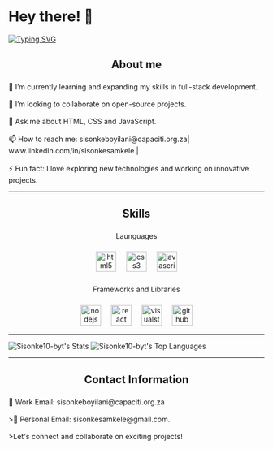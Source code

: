<h1 align="left">Hey there! 👋</h1>

[![Typing SVG](https://readme-typing-svg.demolab.com?font=Fira+Code&weight=700&pause=1000&color=FF35B7&background=77A1FF00&center=true&vCenter=true&width=490&lines=I'm+Sisonke+Boyilani%2C+DevOps+Intern%2C;Passionate+about+technology+and+innovation)](https://git.io/typing-svg)


###

<h2 align="center">About me</h2>

###

<p align="left">🌱 I’m currently learning and expanding my skills in full-stack development.<br><br>👯 I’m looking to collaborate on open-source projects.<br><br>💬 Ask me about HTML, CSS and JavaScript.<br><br>📫 How to reach me: sisonkeboyilani@capaciti.org.za| www.linkedin.com/in/sisonkesamkele | <br><br>⚡ Fun fact: I love exploring new technologies and working on innovative projects.</p>

---

###

<h2 align="center">Skills</h2>

###

<p align="center">Launguages</p>

###

<div align="center">
  <img src="https://cdn.jsdelivr.net/gh/devicons/devicon/icons/html5/html5-original.svg" height="40" alt="html5 logo"  />
  <img width="12" />
  <img src="https://cdn.jsdelivr.net/gh/devicons/devicon/icons/css3/css3-original.svg" height="40" alt="css3 logo"  />
  <img width="12" />
  <img src="https://cdn.jsdelivr.net/gh/devicons/devicon/icons/javascript/javascript-original.svg" height="40" alt="javascript logo"  />
</div>



###

<p align="center">Frameworks and Libraries</p>

###

<div align="center">
  <img src="https://cdn.jsdelivr.net/gh/devicons/devicon/icons/nodejs/nodejs-original.svg" height="40" alt="nodejs logo"  />
  <img width="12" />
  <img src="https://cdn.jsdelivr.net/gh/devicons/devicon/icons/react/react-original.svg" height="40" alt="react logo"  />
  <img width="12" />
  <img src="https://cdn.jsdelivr.net/gh/devicons/devicon/icons/visualstudio/visualstudio-plain.svg" height="40" alt="visualstudio logo"  />
  <img width="12" />
  <img src="https://cdn.jsdelivr.net/gh/devicons/devicon/icons/github/github-original.svg" height="40" alt="github logo"  />
</div>

---

![Sisonke10-byt's Stats](https://github-readme-stats.vercel.app/api?username=Sisonke10-byt&theme=vue-dark&show_icons=true&hide_border=true&count_private=true)
![Sisonke10-byt's Top Languages](https://github-readme-stats.vercel.app/api/top-langs/?username=Sisonke10-byt&theme=vue-dark&show_icons=true&hide_border=true&layout=compact)

---

###

<h2 align="center">Contact Information</h2>

###

<p align="left">📧 Work Email: sisonkeboyilani@capaciti.org.za<br><br>>📩 Personal Email: sisonkesamkele@gmail.com.<br><br>>Let's connect and collaborate on exciting projects!</p>

###

